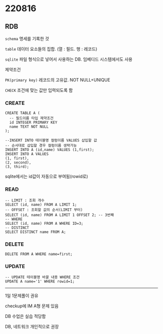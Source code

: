 # 220816

## RDB

`schema`  명세를 기록한 것

`table` 데이터 요소들의 집합. (열 : 필드. 행 : 레코드)

`sqlite` 파일 형식으로 넣어서 사용하는 DB. 임베디드 시스템에서도 사용

제약조건

`PK(primary key)` 레코드의 고유값. NOT NULL+UNIQUE

`CHECK` 조건에 맞는 값만 입력되도록 함

### CREATE

```sqlite
CREATE TABLE A (
  -- 필드이름 타입 제약조건
  id INTEGER PRIMARY KEY
  name TEXT NOT NULL
);
```

```sqlite
--INSERT INTO 테이블명 컬럼이름 VALUES 삽입할 값
-- 순서대로 삽입할 경우 컬럼이름 생략가능
INSERT INTO A (id,name) VALUES (1,first);
INSERT INTO A VALUES
(1, first),
(2, second),
(3, third);
```

sqlite에서는 id값이 자동으로 부여됨(rowid로)

### READ

```sqlite
-- LIMIT : 조회 개수
SELECT (id, name) FROM A LIMIT 1;
-- OFFSET : 조회할 값의 순서(LIMIT 부터)
SELECT (id, name) FROM A LIMIT 1 OFFSET 2; -- 3번째
-- WHERE
SELECT (id, name) FROM A WHERE ID=3;
-- DISTINCT
SELECT DISTINCT name FROM A;
```

### DELETE

```sqlite
DELETE FROM A WHERE name=first;
```

### UPDATE

```sqlite
-- UPDATE 테이블명 바꿀 내용 WHERE 조건
UPDATE A name='1' WHERE rowid=1;
```

---

1일 1문제풀이 권유

checkup에 IM A형 문제 있음

DB 수업은 실습 적당함

DB, 네트워크 개인적으로 권장